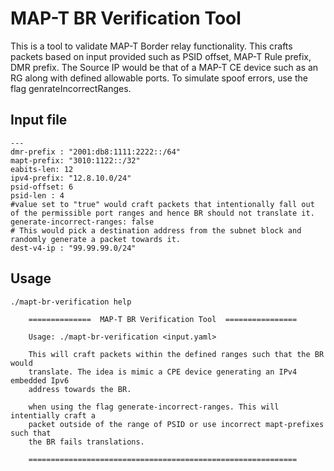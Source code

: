 # MAP-T BR Verification Tool

This is a tool to validate MAP-T Border relay functionality. This crafts packets based on input provided such as PSID offset, MAP-T Rule prefix, DMR prefix. The Source IP would be that of a MAP-T CE device such as an RG along with defined allowable ports. To simulate spoof errors, use the flag genrateIncorrectRanges.


## Input file 
```
---
dmr-prefix : "2001:db8:1111:2222::/64"
mapt-prefix: "3010:1122::/32"
eabits-len: 12
ipv4-prefix: "12.8.10.0/24"
psid-offset: 6
psid-len : 4
#value set to "true" would craft packets that intentionally fall out of the permissible port ranges and hence BR should not translate it.
generate-incorrect-ranges: false
# This would pick a destination address from the subnet block and randomly generate a packet towards it.
dest-v4-ip : "99.99.99.0/24"
```

## Usage

```
./mapt-br-verification help

	==============  MAP-T BR Verification Tool  ================

	Usage: ./mapt-br-verification <input.yaml>

	This will craft packets within the defined ranges such that the BR would
	translate. The idea is mimic a CPE device generating an IPv4 embedded Ipv6
	address towards the BR.

	when using the flag generate-incorrect-ranges. This will intentially craft a
	packet outside of the range of PSID or use incorrect mapt-prefixes such that
	the BR fails translations.

	============================================================
```


